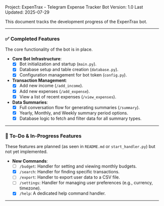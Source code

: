 Project: ExpenTrax - Telegram Expense Tracker Bot
Version: 1.0
Last Updated: 2025-07-29

This document tracks the development progress of the ExpenTrax bot.

---

### ✅ Completed Features

The core functionality of the bot is in place.

- **Core Bot Infrastructure**:
  - [x] Bot initialization and startup (`main.py`).
  - [x] Database setup and table creation (`database.py`).
  - [x] Configuration management for bot token (`config.py`).

- **Transaction Management**:
  - [x] Add new income (`/add_income`).
  - [x] Add new expenses (`/add_expense`).
  - [x] View a list of recent expenses (`/view_expenses`).

- **Data Summaries**:
  - [x] Full conversation flow for generating summaries (`/summary`).
  - [x] Yearly, Monthly, and Weekly summary period options.
  - [x] Database logic to fetch and filter data for all summary types.

<!-- - **Testing**:
  - [x] Basic unit tests for `save_transaction` and `get_recent_expenses`. -->

---

### 🚧 To-Do & In-Progress Features

These features are planned (as seen in `README.md` or `start_handler.py`) but not yet implemented.

- **New Commands**:
  - [ ] `/budget`: Handler for setting and viewing monthly budgets.
  - [x] `/search`: Handler for finding specific transactions.
  - [ ] `/export`: Handler to export user data to a CSV file.
  - [ ] `/settings`: Handler for managing user preferences (e.g., currency, timezone).
  - [x] `/help`: A dedicated help command handler.

<!-- - **Testing**:
  - [ ] Write unit tests for summary functions (`get_summary_periods`, `get_summary_data`).
  - [ ] Write unit tests for the conversation handlers to simulate user interaction. -->

---